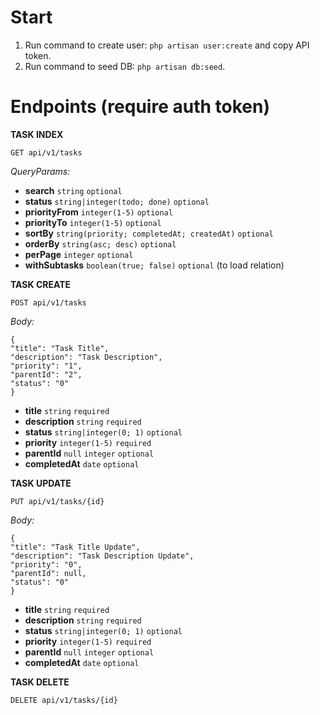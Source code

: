 # Start

1. Run command to create user: `php artisan user:create` and copy API token.
2. Run command to seed DB: `php artisan db:seed`.

# Endpoints (require auth token)

****TASK INDEX****


    GET api/v1/tasks

*QueryParams:*

- **search** `string` `optional`
- **status** `string|integer(todo; done)` `optional`
- **priorityFrom** `integer(1-5)` `optional`
- **priorityTo** `integer(1-5)` `optional`
- **sortBy** `string(priority; completedAt; createdAt)` `optional`
- **orderBy** `string(asc; desc)` `optional`
- **perPage** `integer` `optional`
- **withSubtasks** `boolean(true; false)` `optional` (to load relation)


****TASK CREATE****


    POST api/v1/tasks

*Body:*

    {
    "title": "Task Title",
    "description": "Task Description",
    "priority": "1",
    "parentId": "2",
    "status": "0"
    }

- **title** `string` `required`
- **description** `string` `required`
- **status** `string|integer(0; 1)` `optional`
- **priority** `integer(1-5)` `required`
- **parentId** `null` `integer` `optional`
- **completedAt** `date` `optional`

****TASK UPDATE****


    PUT api/v1/tasks/{id}

*Body:*

    {
    "title": "Task Title Update",
    "description": "Task Description Update",
    "priority": "0",
    "parentId": null,
    "status": "0"
    }

- **title** `string` `required`
- **description** `string` `required`
- **status** `string|integer(0; 1)` `optional`
- **priority** `integer(1-5)` `required`
- **parentId** `null` `integer` `optional`
- **completedAt** `date` `optional`


****TASK DELETE****

    DELETE api/v1/tasks/{id}
   

